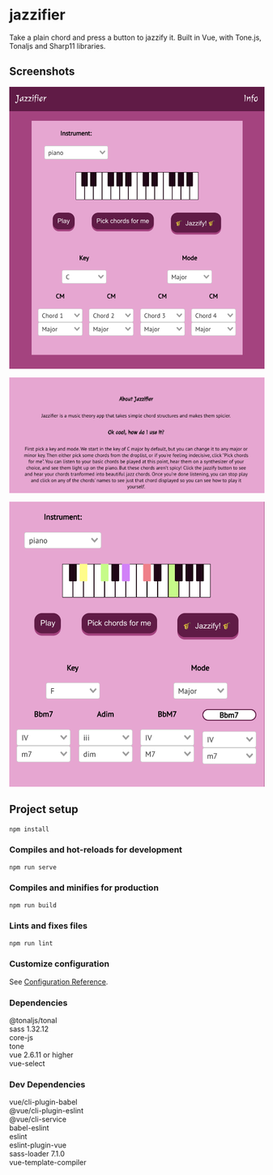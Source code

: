 # jazzifier

Take a plain chord and press a button to jazzify it. Built in Vue, with Tone.js, Tonaljs and Sharp11 libraries.


## Screenshots

![home page](https://github.com/sashamahalia/Jazzifier/blob/master/docs/jazzifier-home-page.png?raw=true)

![about page](https://github.com/sashamahalia/Jazzifier/blob/master/docs/jazzifier-about-page.png?raw=true)

![Jazzification in action](https://github.com/sashamahalia/Jazzifier/blob/master/docs/chord-pick.png?raw=true)


## Project setup
```
npm install
```

### Compiles and hot-reloads for development
```
npm run serve
```

### Compiles and minifies for production
```
npm run build
```

### Lints and fixes files
```
npm run lint
```

### Customize configuration
See [Configuration Reference](https://cli.vuejs.org/config/).

### Dependencies
@tonaljs/tonal  
sass 1.32.12  
core-js  
tone  
vue 2.6.11 or higher  
vue-select  

### Dev Dependencies
vue/cli-plugin-babel  
@vue/cli-plugin-eslint  
@vue/cli-service  
babel-eslint  
eslint  
eslint-plugin-vue  
sass-loader 7.1.0  
vue-template-compiler  

